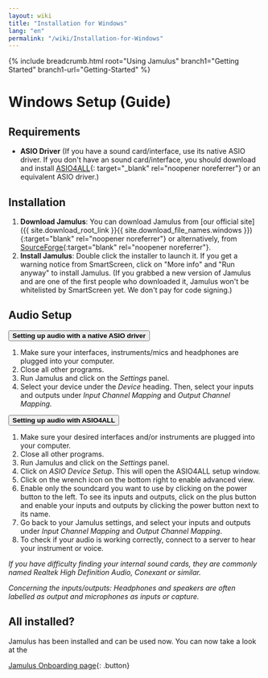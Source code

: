 ```yaml
---
layout: wiki
title: "Installation for Windows"
lang: "en"
permalink: "/wiki/Installation-for-Windows"
---
```


{% include breadcrumb.html root="Using Jamulus" branch1="Getting Started" branch1-url="Getting-Started" %}

# Windows Setup (Guide)

## Requirements

- **ASIO Driver** (If you have a sound card/interface, use its native ASIO driver. If you don't have an sound card/interface, you should download and install [ASIO4ALL](https://www.asio4all.org){: target="_blank" rel="noopener noreferrer"} or an equivalent ASIO driver.)


## Installation
1. **Download Jamulus**: You can download Jamulus from 
[our official site]({{ site.download_root_link }}{{ site.download_file_names.windows }}){:target="blank" rel="noopener noreferrer"} or alternatively, from [SourceForge](https://sourceforge.net/projects/llcon/files/latest/download){:target="blank" rel="noopener noreferrer"}.
1. **Install Jamulus**: Double click the installer to launch it. If you get a warning notice from SmartScreen, click on "More info" and "Run anyway" to install Jamulus. (If you grabbed a new version of Jamulus and are one of the first people who downloaded it, Jamulus won't be whitelisted by SmartScreen yet. We don't pay for code signing.)



## Audio Setup

<div>
<button type="button" class="collapsible"><strong>Setting up audio with a native ASIO driver</strong>
<div></div></button>
<div class="content">
<ol>
<li>Make sure your interfaces, instruments/mics and headphones are plugged into your computer.</li>

<li>Close all other programs.</li>

<li>Run Jamulus and click on the <i>Settings</i> panel.</li>

<li>Select your device under the <i>Device</i> heading. Then, select your inputs and outputs under <i>Input Channel Mapping</i> and <i>Output Channel Mapping.</i></li>
</ol>
</div>
</div>

<div>
<button type="button" class="collapsible"><strong>Setting up audio with ASIO4ALL</strong>
<div></div></button>
<div class="content">
<p>
<ol>

<li>Make sure your desired interfaces and/or instruments are plugged into your computer.</li>

<li>Close all other programs.</li>

<li>Run Jamulus and click on the <i>Settings</i> panel.</li>

<li>Click on <i>ASIO Device Setup</i>. This will open the ASIO4ALL setup window.</li>

<li>Click on the wrench icon on the bottom right to enable advanced view.</li>

<li>Enable only the soundcard you want to use by clicking on the power button to the left. To see its inputs and outputs, click on the plus button and enable your inputs and outputs by clicking the power button next to its name.</li>

<li>Go back to your Jamulus settings, and select your inputs and outputs under <i>Input Channel Mapping</i> and <i>Output Channel Mapping</i>.</li>

<li>To check if your audio is working correctly, connect to a server to hear your instrument or voice.</li>
</ol>

<i>If you have difficulty finding your internal sound cards, they are commonly named Realtek High Definition Audio, Conexant or similar.</i>

</p>
</div>
</div>


*Concerning the inputs/outputs: Headphones and speakers are often labelled as output and microphones as inputs or capture.*


## All installed?

Jamulus has been installed and can be used now. You can now take a look at the

[Jamulus Onboarding page](Onboarding){: .button}
